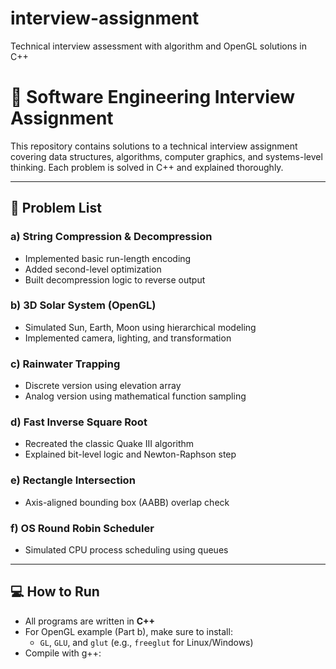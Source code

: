 # interview-assignment
Technical interview assessment with algorithm and OpenGL solutions in C++
# 🧠 Software Engineering Interview Assignment

This repository contains solutions to a technical interview assignment covering data structures, algorithms, computer graphics, and systems-level thinking. Each problem is solved in C++ and explained thoroughly.

---

## 📌 Problem List

### a) String Compression & Decompression
- Implemented basic run-length encoding
- Added second-level optimization
- Built decompression logic to reverse output

### b) 3D Solar System (OpenGL)
- Simulated Sun, Earth, Moon using hierarchical modeling
- Implemented camera, lighting, and transformation

### c) Rainwater Trapping
- Discrete version using elevation array
- Analog version using mathematical function sampling

### d) Fast Inverse Square Root
- Recreated the classic Quake III algorithm
- Explained bit-level logic and Newton-Raphson step

### e) Rectangle Intersection
- Axis-aligned bounding box (AABB) overlap check

### f) OS Round Robin Scheduler
- Simulated CPU process scheduling using queues

---

## 💻 How to Run

- All programs are written in **C++**
- For OpenGL example (Part b), make sure to install:
  - `GL`, `GLU`, and `glut` (e.g., `freeglut` for Linux/Windows)
- Compile with g++:
